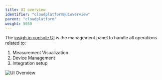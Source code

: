```yaml
---
title: UI overview
identifier: "cloudplatform@uioverview"
parent: "cloudplatform"
weight: 5050
---
```


The [insigh.io console UI](https://console.insigh.io) is the management panel to handle all operations related to: 
1. Measurement Visualization
1. Device Management
1. Integration setup

![UI Overview](/images/console_tutorial/ui_overview.png?width=60pc)